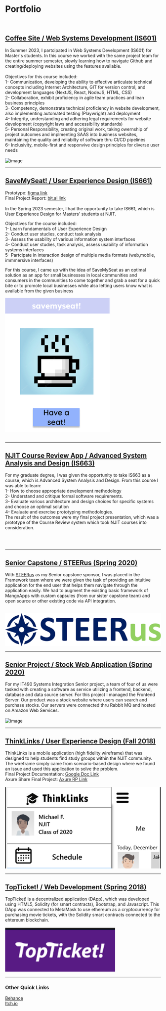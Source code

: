 # Portfolio 
<br>

## [Coffee Site / Web Systems Development (IS601)](/coffeesite.md)

In Summer 2023, I partcipated in Web Systems Development (IS601) for Master's students. In this course we worked with the same project team for the entire summer semester, slowly learning how to navigate Github and creating/deploying websites using the features available.
<br><br>
Objectives for this course included:
<br>
1- Communication, developing the ability to effective articulate technical concepts including Internet Architecture, GIT for version control, and development languages (NextJS, React, NodeJS, HTML, CSS)
<br>
2- Collaboration, exhibit proficiency in agile team practices and lean business principles
<br>
3- Competency, demonstrate technical proficiency in website development, also implementing automated testing (Playwright) and deployment 
<br>
4- Integrity, understanding and adhering legal requirements for website development (copyright laws and accessibility standards)
<br>
5- Personal Responsibility, creating original work, taking owernship of project outcomes and implmenting SAAS into business websites, maintaining the quality and reliabilty of software thru CI/CD pipelines
<br>
6- Inclusivity, mobile-first and responvive design principles for diverse user needs
<br><br>
![image](https://github.com/ponponderp/ponponderp.github.io/assets/38149022/2b7d0c89-28ae-4f58-ad24-f1c7372a61c9)

---

## [SaveMySeat! / User Experience Design (IS661)](https://www.figma.com/file/zvwoYludmMfBbyJzuRUzFc/IS661-Project---Maravilla?type=design&node-id=1%3A13&mode=design&t=GcYoRs1fJelABEh9-1)

Prototype: [figma link](https://www.figma.com/proto/zvwoYludmMfBbyJzuRUzFc/IS661-Project---Maravilla?type=design&node-id=5-29&t=m0CZIf9jbATbCZG6-9&scaling=scale-down&page-id=1%3A13&starting-point-node-id=5%3A29&show-proto-sidebar=1)
<br>
Final Project Report: [bit.ai link](https://cafefinder.bit.ai/rdc/2FT7Dkbz8tl3M92U)
<br><br>
In the Spring 2023 semester, I had the opportunity to take IS661, which is User Experience Design for Masters' students at NJIT.

Objectives for the course included:
<br>
1- Learn fundamentals of User Experience Design
<br>
2- Conduct user studies, conduct task analysis
<br>
3- Assess the usability of various information system interfaces
<br>
4- Conduct user studies, task analysis, assess usability of information systems interfaces
<br>
5- Partcipate in interaction design of multiple media formats (web,mobile, immmersive interfaces)
<br>

For this course, I came up with the idea of SaveMySeat as an optimal solution as an app for small businesses in local communities and consumers in the communities to come together and grab a seat for a quick bite or to promote local businesses while also letting users know what is available from the given business
<br>

<img src="images/savemyseat.PNG?raw=true"/>
<br><br>

---

## [NJIT Course Review App / Advanced System Analysis and Design (IS663)](https://2sd27g.axshare.com/#id=itivf9&p=home)

For my graduate degree, I was given the opportunity to take IS663 as a course, which is Advanced System Analysis and Design. From this course I was able to learn:
<br>
1- How to choose appropriate development methodology
<br>
2- Understand and critique formal software requirements.
<br>
3- Evaluate various architecture and design choices for specific systems and choose an optimal solution
<br>
4- Evaluate and exercise prototyping methodologies.
<br>
The result of the outcomes were my final project presentation, which was a prototype of the Course Review system which took NJIT courses into consideration. 

<br><br>

---
## [Senior Capstone / STEERus (Spring 2020) ](/steerus)
With <a href="https://www.steerus.io">STEERus</a> as my Senior capstone sponsor, I was placed in the Framework team where we were given the task of providing an intuitive application for the end user that helps them navigate through the application easily. We had to augment the existing basic framework of MangoApps with custom capsules (from our sister capstone team) and open source or other existing code via API integration.
<br><br>

<img src="images/STEERus_final.jpg?raw=true"/>

<br>

---
## [Senior Project / Stock Web Application (Spring 2020)](https://github.com/krg25/IT490-Frontend)

For my IT490 Systems Integration Senior project, a team of four of us were tasked with creating a software as service utilizing a frontend, backend, database and data source server. For this project I managed the Frontend Server. Our product was a stock website where users can search and purchase stocks. Our servers were connected thru Rabbit MQ and hosted on Amazon Web Services. 
<br><br>
![image](https://github.com/ponponderp/ponponderp.github.io/assets/38149022/684f99bc-5054-4d0a-8387-770723d18984)

---
## [ThinkLinks / User Experience Design (Fall 2018)](https://xd.adobe.com/view/16279b55-bafa-4a29-5529-023f61f5b2a3-6016/)

ThinkLinks is a mobile application (high fidelity wireframe) that was designed to help students find study groups within the NJIT community. The wireframe simply came from scenario-based design where we found an issue and used this application to solve the problem.
<br>
Final Project Documentation: [Google Doc Link](https://docs.google.com/document/d/e/2PACX-1vRsZXAah46Q-kWxO6cPjSU7_kWs5d29-UqW11Kjl6ozVxo20K0xttR99iTwKG8Anw/pub)
<br>
Axure Share Final Project: [Axure RP Link](https://93j6qa.axshare.com/#g=1&p=cover_page)
<br><br>
<img src="images/thinklinks preview.png?raw=true"/>

---
## [TopTicket! / Web Development (Spring 2018)](https://github.com/ponponderp/top-ticket)

TopTicket! is a decentralized application (DApp), which was developed using HTML5, Solidity (for smart contracts), Bootstrap, and Javascript. This DApp was connected to MetaMask to use ethereum as a cryptocurrency for purchasing movie tickets, with the Solidity smart contracts connected to the ehtereum blockchain. 
<br><br>
<img src="images/TopTicket preview.png?raw=true"/>

---

### Other Quick Links

<a href="https://www.behance.net/alyssamaravilla">Behance</a>
<br>
<a href="https://www.ponponderp.itch.io">Itch.io</a>
<br>
